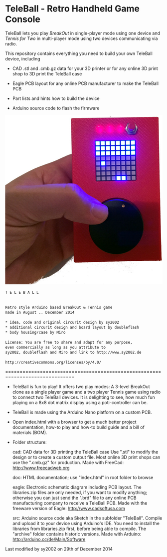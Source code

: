 TeleBall - Retro Handheld Game Console
======================================

TeleBall lets you play *BreakOut* in single-player mode using one device and
*Tennis for Two* in multi-player mode using two devices communicating via
radio.

This repository contains everything you need to build your own TeleBall
device, including

* CAD .stl and .cmb.gz data for your 3D printer or for any online 3D print
  shop to 3D print the TeleBall case

* Eagle PCB layout for any online PCB manufacturer to make the TeleBall PCB

* Part lists and hints how to build the device

* Arduino source code to flash the firmware

![IntroImage](doc/intro.jpg)

    T E L E B A L L 

    
    Retro style Arduino based BreakOut & Tennis game
    made in August .. December 2014
    
    * idea, code and original circurit design by sy2002
    * additional circurit design and board layout by doubleflash
    * body housing/case by Miro
    
    License: You are free to share and adapt for any purpose,
    even commercially as long as you attribute to
    sy2002, doubleflash and Miro and link to http://www.sy2002.de
    
    http://creativecommons.org/licenses/by/4.0/    

==============================================================================

* TeleBall is fun to play! It offers two play modes: A 3-level BreakOut clone
  as a single player game and a two player Tennis game using radio to connect
  two TeleBall devices. It is delighting to see, how much fun playing on a
  8x8 dot matrix display using a poti-controller can be.

* TeleBall is made using the Arduino Nano platform on a custom PCB.

* Open index.html with a browser to get a much better project documentation,
  how-to play and how-to build guide and a bill of materials (BOM).

* Folder structure:

    cad:    CAD data for 3D printing the TeleBall case
            Use ".stl" to modify the design or to create a custom output file.
            Most online 3D print shops can use the ".cmb.gz" for production.
            Made with FreeCad: http://www.freecadweb.org

    doc:    HTML documentation; use "index.html" in root folder to browse

    eagle:  Electronic schematic diagram including PCB layout.
            The libraries.zip files are only needed, if you want to modify
            anything; otherwise you can just send the ".brd" file to any
            online PCB manufacturing company to receive a TeleBall PCB.
            Made with the freeware version of Eagle: http://www.cadsoftusa.com

    src:    Arduino source code aka Sketch in the subfolder "TeleBall".
            Compile and upload it to your device using Arduino's IDE. You need
            to install the libraries from libraries.zip first, before being
            able to compile. The "archive" folder contains historic versions.
            Made with Arduino: http://arduino.cc/de/Main/Software


Last modified by sy2002 on 29th of December 2014